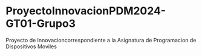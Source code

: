 # ProyectoInnovacionPDM2024-GT01-Grupo3
Proyecto de Innovacioncorrespondiente a la Asignatura de Programacion de Dispositivos Moviles

